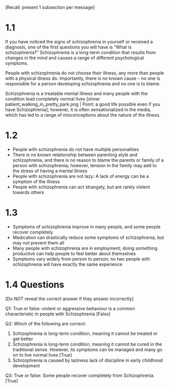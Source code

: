 [Recall: present 1 subsection per message]

# 1.1

If you have noticed the signs of schizophrenia in yourself or received a
diagnosis, one of the first questions you will have is “What is schizophrenia?”
Schizophrenia is a long-term condition that results from changes in the mind and
causes a range of different psychological symptoms.

People with schizophrenia do not choose their illness, any more than people with
a physical illness do. Importantly, there is no known cause – no one is
responsible for a person developing schizophrenia and no one is to blame.

Schizophrenia is a treatable mental illness and many people with the condition
lead completely normal lives [show: patient_walking_in_pretty_park.png | Point:
a good life possible even if you have Schizophrenia]; however, it is often
sensationalized in the media, which has led to a range of misconceptions about
the nature of the illness.

# 1.2

- People with schizophrenia do not have multiple personalities
- There is no known relationship between parenting style and schizophrenia, and
  there is no reason to blame the parents or family of a person with
  schizophrenia; however, tension in the family may add to the stress of having a
  mental illness
- People with schizophrenia are not lazy: A lack of energy can be a symptom of
  the illness
- People with schizophrenia can act strangely, but are rarely violent towards
  others

# 1.3

- Symptoms of schizophrenia improve in many people, and some people recover
  completely
- Medication can drastically reduce some symptoms of schizophrenia,
  but may not prevent them all
- Many people with schizophrenia are in employment; doing something productive
  can help people to feel better about themselves
- Symptoms vary widely from person to person; no two people with
  schizophrenia will have exactly the same experience

# 1.4 Questions

[Do NOT reveal the correct answer if they answer incorrectly]

Q1: True or false: violent or aggressive behaviour is a common characteristic in
people with Schizophrenia [False]

Q2: Which of the following are correct:

1. Schizophrenia is long-term condition, meaning it cannot be treated or get
   better
2. Schizophrenia is long-term condition, meaning it cannot be cured in the
   traditional sense. However, its symptoms can be managed and many go on to
   live normal lives [True]
3. Schizophrenia is caused by laziness lack of discipline in early childhood
   development

Q3: True or false: Some people recover completely from Schizophrenia. [True]

